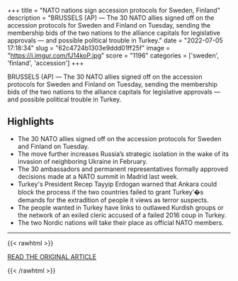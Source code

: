 +++
title = "NATO nations sign accession protocols for Sweden, Finland"
description = "BRUSSELS (AP) — The 30 NATO allies signed off on the accession protocols for Sweden and Finland on Tuesday, sending the membership bids of the two nations to the alliance capitals for legislative approvals — and possible political trouble in Turkey."
date = "2022-07-05 17:18:34"
slug = "62c4724b1303e9ddd01ff25f"
image = "https://i.imgur.com/fJ14koP.jpg"
score = "1196"
categories = ['sweden', 'finland', 'accession']
+++

BRUSSELS (AP) — The 30 NATO allies signed off on the accession protocols for Sweden and Finland on Tuesday, sending the membership bids of the two nations to the alliance capitals for legislative approvals — and possible political trouble in Turkey.

## Highlights

- The 30 NATO allies signed off on the accession protocols for Sweden and Finland on Tuesday.
- The move further increases Russia’s strategic isolation in the wake of its invasion of neighboring Ukraine in February.
- The 30 ambassadors and permanent representatives formally approved decisions made at a NATO summit in Madrid last week.
- Turkey's President Recep Tayyip Erdogan warned that Ankara could block the process if the two countries failed to grant Turkey’�s demands for the extradition of people it views as terror suspects.
- The people wanted in Turkey have links to outlawed Kurdish groups or the network of an exiled cleric accused of a failed 2016 coup in Turkey.
- The two Nordic nations will take their place as official NATO members.

---

{{< rawhtml >}}
  <p class="article-category">
    <a target="_blank" href="https://apnews.com/article/russia-ukraine-nato-turkey-sweden-169a0386e3f6016da0b519b265645575?taid=62c408e62e631c0001351eb4&amp;utm_campaign=TrueAnthem&amp;utm_medium=AP&amp;utm_source=Twitter">READ THE ORIGINAL ARTICLE</a>
  </p>
{{< /rawhtml >}}
